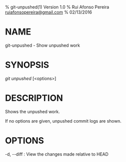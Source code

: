 % git-unpushed(1) Version 1.0
% Rui Afonso Pereira <ruiafonsopereira@gmail.com>
% 02/13/2016

# NAME

git-unpushed - Show unpushed work

# SYNOPSIS

*git unpushed* [\<options\>]

# DESCRIPTION

Shows the unpushed work.

If no options are given, unpushed commit logs are shown.

# OPTIONS

-d, \--diff
: View the changes made relative to HEAD
